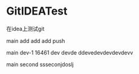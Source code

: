 # GitIDEATest
在idea上测试git 

main add add add push 

main dev-1 16461 dev devde ddevedevdevdevdevv

main second ssseconjdoslj
